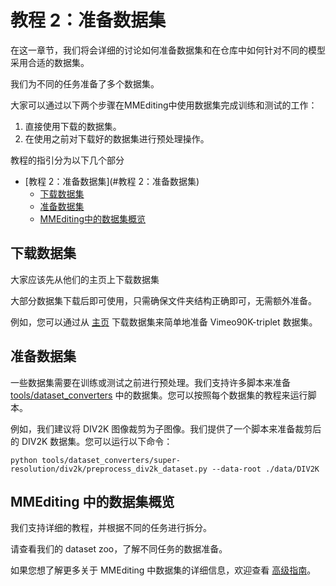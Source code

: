 # 教程 2：准备数据集

在这一章节，我们将会详细的讨论如何准备数据集和在仓库中如何针对不同的模型采用合适的数据集。

我们为不同的任务准备了多个数据集。

大家可以通过以下两个步骤在MMEditing中使用数据集完成训练和测试的工作：

1. 直接使用下载的数据集。
2. 在使用之前对下载好的数据集进行预处理操作。

教程的指引分为以下几个部分

- [教程 2：准备数据集](#教程 2：准备数据集)
  - [下载数据集](#下载数据集)
  - [准备数据集](#准备数据集)
  - [MMEditing中的数据集概览](#MMEditing中的数据集概览)

## 下载数据集

大家应该先从他们的主页上下载数据集

大部分数据集下载后即可使用，只需确保文件夹结构正确即可，无需额外准备。

例如，您可以通过从 [主页](http://toflow.csail.mit.edu/) 下载数据集来简单地准备 Vimeo90K-triplet 数据集。

## 准备数据集

一些数据集需要在训练或测试之前进行预处理。我们支持许多脚本来准备 [tools/dataset_converters](https://github.com/open-mmlab/mmediting/tree/1.x/tools/dataset_converters) 中的数据集。您可以按照每个数据集的教程来运行脚本。

例如，我们建议将 DIV2K 图像裁剪为子图像。我们提供了一个脚本来准备裁剪后的 DIV2K 数据集。您可以运行以下命令：

```shell
python tools/dataset_converters/super-resolution/div2k/preprocess_div2k_dataset.py --data-root ./data/DIV2K
```

## MMEditing 中的数据集概览

我们支持详细的教程，并根据不同的任务进行拆分。

请查看我们的 dataset zoo，了解不同任务的数据准备。

如果您想了解更多关于 MMEditing 中数据集的详细信息，欢迎查看 [高级指南](../howto/dataset.md)。
